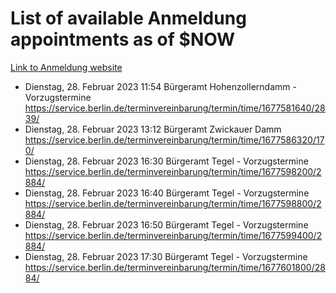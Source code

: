 # List of available Anmeldung appointments as of $NOW
[Link to Anmeldung website](https://service.berlin.de/terminvereinbarung/termin/tag.php?termin=1&anliegen[]=120686&dienstleisterlist=122210,122217,327316,122219,327312,122227,327314,122231,327346,122243,327348,122254,122252,329742,122260,329745,122262,329748,122271,327278,122273,327274,122277,327276,330436,122280,327294,122282,327290,122284,327292,122291,327270,122285,327266,122286,327264,122296,327268,150230,329760,122297,327286,122294,327284,122312,329763,122314,329775,122304,327330,122311,327334,122309,327332,317869,122281,327352,122279,329772,122283,122276,327324,122274,327326,122267,329766,122246,327318,122251,327320,122257,327322,122208,327298,122226,327300&herkunft=http%3A%2F%2Fservice.berlin.de%2Fdienstleistung%2F120686%2F)
- Dienstag, 28. Februar 2023 11:54 Bürgeramt Hohenzollerndamm - Vorzugstermine https://service.berlin.de/terminvereinbarung/termin/time/1677581640/2839/
- Dienstag, 28. Februar 2023 13:12 Bürgeramt Zwickauer Damm https://service.berlin.de/terminvereinbarung/termin/time/1677586320/170/
- Dienstag, 28. Februar 2023 16:30 Bürgeramt Tegel - Vorzugstermine https://service.berlin.de/terminvereinbarung/termin/time/1677598200/2884/
- Dienstag, 28. Februar 2023 16:40 Bürgeramt Tegel - Vorzugstermine https://service.berlin.de/terminvereinbarung/termin/time/1677598800/2884/
- Dienstag, 28. Februar 2023 16:50 Bürgeramt Tegel - Vorzugstermine https://service.berlin.de/terminvereinbarung/termin/time/1677599400/2884/
- Dienstag, 28. Februar 2023 17:30 Bürgeramt Tegel - Vorzugstermine https://service.berlin.de/terminvereinbarung/termin/time/1677601800/2884/
